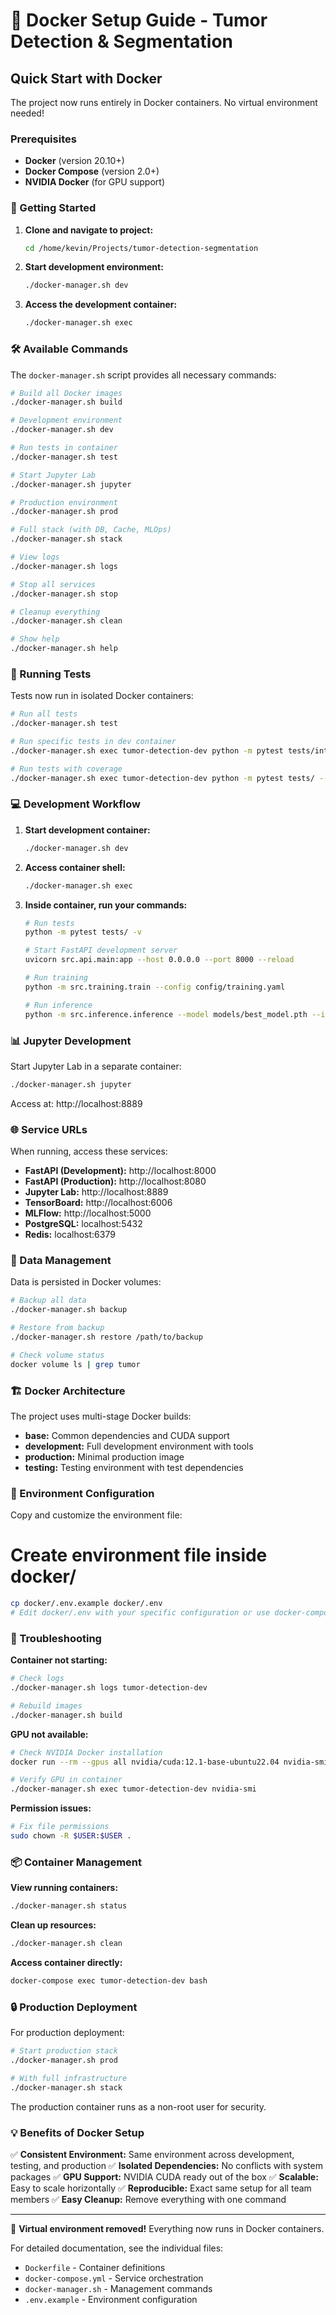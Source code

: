 # 🐳 Docker Setup Guide - Tumor Detection & Segmentation

## Quick Start with Docker

The project now runs entirely in Docker containers. No virtual environment needed!

### Prerequisites

- **Docker** (version 20.10+)
- **Docker Compose** (version 2.0+)
- **NVIDIA Docker** (for GPU support)

### 🚀 Getting Started

1. **Clone and navigate to project:**
   ```bash
   cd /home/kevin/Projects/tumor-detection-segmentation
   ```

2. **Start development environment:**
   ```bash
   ./docker-manager.sh dev
   ```

3. **Access the development container:**
   ```bash
   ./docker-manager.sh exec
   ```

### 🛠️ Available Commands

The `docker-manager.sh` script provides all necessary commands:

```bash
# Build all Docker images
./docker-manager.sh build

# Development environment
./docker-manager.sh dev

# Run tests in container
./docker-manager.sh test

# Start Jupyter Lab
./docker-manager.sh jupyter

# Production environment
./docker-manager.sh prod

# Full stack (with DB, Cache, MLOps)
./docker-manager.sh stack

# View logs
./docker-manager.sh logs

# Stop all services
./docker-manager.sh stop

# Cleanup everything
./docker-manager.sh clean

# Show help
./docker-manager.sh help
```

### 🧪 Running Tests

Tests now run in isolated Docker containers:

```bash
# Run all tests
./docker-manager.sh test

# Run specific tests in dev container
./docker-manager.sh exec tumor-detection-dev python -m pytest tests/integration/ -v

# Run tests with coverage
./docker-manager.sh exec tumor-detection-dev python -m pytest tests/ --cov=src --cov-report=html
```

### 💻 Development Workflow

1. **Start development container:**
   ```bash
   ./docker-manager.sh dev
   ```

2. **Access container shell:**
   ```bash
   ./docker-manager.sh exec
   ```

3. **Inside container, run your commands:**
   ```bash
   # Run tests
   python -m pytest tests/ -v

   # Start FastAPI development server
   uvicorn src.api.main:app --host 0.0.0.0 --port 8000 --reload

   # Run training
   python -m src.training.train --config config/training.yaml

   # Run inference
   python -m src.inference.inference --model models/best_model.pth --input data/test_image.nii.gz
   ```

### 📊 Jupyter Development

Start Jupyter Lab in a separate container:

```bash
./docker-manager.sh jupyter
```

Access at: http://localhost:8889

### 🌐 Service URLs

When running, access these services:

- **FastAPI (Development):** http://localhost:8000
- **FastAPI (Production):** http://localhost:8080
- **Jupyter Lab:** http://localhost:8889
- **TensorBoard:** http://localhost:6006
- **MLFlow:** http://localhost:5000
- **PostgreSQL:** localhost:5432
- **Redis:** localhost:6379

### 📁 Data Management

Data is persisted in Docker volumes:

```bash
# Backup all data
./docker-manager.sh backup

# Restore from backup
./docker-manager.sh restore /path/to/backup

# Check volume status
docker volume ls | grep tumor
```

### 🏗️ Docker Architecture

The project uses multi-stage Docker builds:

- **base:** Common dependencies and CUDA support
- **development:** Full development environment with tools
- **production:** Minimal production image
- **testing:** Testing environment with test dependencies

### 🔧 Environment Configuration

Copy and customize the environment file:

# Create environment file inside docker/
```bash
cp docker/.env.example docker/.env
# Edit docker/.env with your specific configuration or use docker-compose env_file
```

### 🐛 Troubleshooting

**Container not starting:**
```bash
# Check logs
./docker-manager.sh logs tumor-detection-dev

# Rebuild images
./docker-manager.sh build
```

**GPU not available:**
```bash
# Check NVIDIA Docker installation
docker run --rm --gpus all nvidia/cuda:12.1-base-ubuntu22.04 nvidia-smi

# Verify GPU in container
./docker-manager.sh exec tumor-detection-dev nvidia-smi
```

**Permission issues:**
```bash
# Fix file permissions
sudo chown -R $USER:$USER .
```

### 📦 Container Management

**View running containers:**
```bash
./docker-manager.sh status
```

**Clean up resources:**
```bash
./docker-manager.sh clean
```

**Access container directly:**
```bash
docker-compose exec tumor-detection-dev bash
```

### 🔒 Production Deployment

For production deployment:

```bash
# Start production stack
./docker-manager.sh prod

# With full infrastructure
./docker-manager.sh stack
```

The production container runs as a non-root user for security.

### 💡 Benefits of Docker Setup

✅ **Consistent Environment:** Same environment across development, testing, and production
✅ **Isolated Dependencies:** No conflicts with system packages
✅ **GPU Support:** NVIDIA CUDA ready out of the box
✅ **Scalable:** Easy to scale horizontally
✅ **Reproducible:** Exact same setup for all team members
✅ **Easy Cleanup:** Remove everything with one command

---

🎉 **Virtual environment removed!** Everything now runs in Docker containers.

For detailed documentation, see the individual files:
- `Dockerfile` - Container definitions
- `docker-compose.yml` - Service orchestration
- `docker-manager.sh` - Management commands
- `.env.example` - Environment configuration

